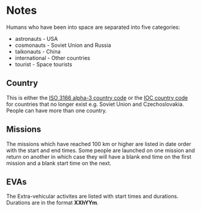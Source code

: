 # Notes

Humans who have been into space are separated into five categories:

* astronauts - USA
* cosmonauts - Soviet Union and Russia
* taikonauts - China
* international - Other countries
* tourist - Space tourists

## Country

This is either the [ISO 3166 alpha-3 country code](https://en.wikipedia.org/wiki/ISO_3166-1_alpha-3) or the [IOC country code](https://en.wikipedia.org/wiki/List_of_IOC_country_codes) for countries that no longer exist e.g. Soviet Union and Czechoslovakia. People can have more than one country.

## Missions

The missions which have reached 100 km or higher are listed in date order with the start and end times. Some people are launched on one mission and return on another in which case they will have a blank end time on the first mission and a blank start time on the next.

## EVAs

The Extra-vehicular activites are listed with start times and durations. Durations are in the format __XXhYYm__.